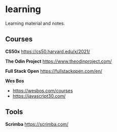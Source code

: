 # learning
Learning material and notes.

## Courses

**CS50x**
https://cs50.harvard.edu/x/2021/

**The Odin Project**
https://www.theodinproject.com/

**Full Stack Open**
https://fullstackopen.com/en/

**Wes Bos**
* https://wesbos.com/courses
* https://javascript30.com/



## Tools

**Scrimba**
https://scrimba.com/
